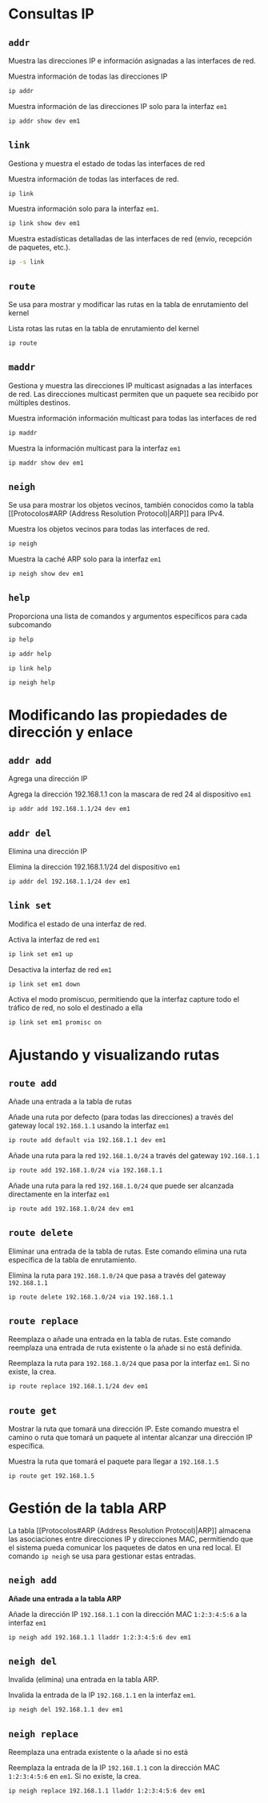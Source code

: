
# Consultas IP

## `addr`
Muestra las direcciones IP e información asignadas a las interfaces de red.

Muestra información de todas las direcciones IP
```bash
ip addr
```

Muestra información de las direcciones IP solo para la interfaz `em1`
```bash
ip addr show dev em1
```

## `link`
Gestiona y muestra el estado de todas las interfaces de red

Muestra información de todas las interfaces de red.
```bash
ip link
```

Muestra información solo para la interfaz `em1`.
```bash
ip link show dev em1
```

Muestra estadísticas detalladas de las interfaces de red (envío, recepción de paquetes, etc.).
```bash
ip -s link
```

## `route`
Se usa para mostrar y modificar las rutas en la tabla de enrutamiento del kernel

Lista rotas las rutas en la tabla de enrutamiento del kernel
```bash
ip route
```

## `maddr`
Gestiona y muestra las direcciones IP multicast asignadas a las interfaces de red. Las direcciones multicast permiten que un paquete sea recibido por múltiples destinos.

Muestra información información multicast para todas las interfaces de red
```bash
ip maddr
```

Muestra la información multicast para la interfaz `em1`
```bash
ip maddr show dev em1
```

## `neigh`
Se usa para mostrar los objetos vecinos, también conocidos como la tabla [[Protocolos#ARP (Address Resolution Protocol)|ARP]] para IPv4.

Muestra los objetos vecinos para todas las interfaces de red.
```bash
ip neigh
```

Muestra la caché ARP solo para la interfaz `em1`
```bash
ip neigh show dev em1
```

## `help`
Proporciona una lista de comandos y argumentos específicos para cada subcomando

```bash
ip help
```

```bash
ip addr help
```

```bash
ip link help
```

```bash
ip neigh help
```


# Modificando las propiedades de dirección y enlace

## `addr add`
Agrega una dirección IP

Agrega la dirección 192.168.1.1 con la mascara de red 24 al dispositivo `em1`
```bash
ip addr add 192.168.1.1/24 dev em1
```

## `addr del`
Elimina una dirección IP

Elimina la dirección 192.168.1.1/24 del dispositivo `em1`
```bash
ip addr del 192.168.1.1/24 dev em1
```

## `link set`
Modifica el estado de una interfaz de red.

Activa la interfaz de red `em1`
```bash
ip link set em1 up
```

Desactiva la interfaz de red `em1`
```bash
ip link set em1 down
```

Activa el modo promiscuo, permitiendo que la interfaz capture todo el tráfico de red, no solo el destinado a ella
```bash
ip link set em1 promisc on
```


# Ajustando y visualizando rutas

## `route add`
Añade una entrada a la tabla de rutas

Añade una ruta por defecto (para todas las direcciones) a través del gateway local `192.168.1.1` usando la interfaz `em1`
```bash
ip route add default via 192.168.1.1 dev em1
```

Añade una ruta para la red `192.168.1.0/24` a través del gateway `192.168.1.1`
```bash
ip route add 192.168.1.0/24 via 192.168.1.1
```

Añade una ruta para la red `192.168.1.0/24` que puede ser alcanzada directamente en la interfaz `em1`
```bash
ip route add 192.168.1.0/24 dev em1
```

## `route delete`
Eliminar una entrada de la tabla de rutas. Este comando elimina una ruta específica de la tabla de enrutamiento.

Elimina la ruta para `192.168.1.0/24` que pasa a  través del gateway `192.168.1.1`
```bash
ip route delete 192.168.1.0/24 via 192.168.1.1
```

## `route replace`
Reemplaza o añade una entrada en la tabla de rutas. Este comando reemplaza una entrada de ruta existente o la añade si no está definida.

Reemplaza la ruta para `192.168.1.0/24` que pasa por la interfaz `em1`. Si no existe, la crea.
```bash
ip route replace 192.168.1.1/24 dev em1
```

## `route get`
Mostrar la ruta que tomará una dirección IP. Este comando muestra el camino o ruta que tomará un paquete al intentar alcanzar una dirección IP específica.

Muestra la ruta que tomará el paquete para llegar a `192.168.1.5`
```bash
ip route get 192.168.1.5
```


# Gestión de la tabla ARP
La tabla [[Protocolos#ARP (Address Resolution Protocol)|ARP]] almacena las asociaciones entre direcciones IP y direcciones MAC, permitiendo que el sistema pueda comunicar los paquetes de datos en una red local. El comando `ip neigh` se usa para gestionar estas entradas.

## `neigh add`
**Añade una entrada a la tabla ARP**

Añade la dirección IP `192.168.1.1` con la dirección MAC `1:2:3:4:5:6` a la interfaz `em1`
```bash
ip neigh add 192.168.1.1 lladdr 1:2:3:4:5:6 dev em1
```

## `neigh del`
Invalida (elimina) una entrada en la tabla ARP. 

Invalida la entrada de la IP `192.168.1.1` en la interfaz `em1`.
```bash
ip neigh del 192.168.1.1 dev em1
```

## `neigh replace`
Reemplaza una entrada existente o la añade si no está

Reemplaza la entrada de la IP `192.168.1.1` con la dirección MAC `1:2:3:4:5:6` en `em1`. Si no existe, la crea.
```bash
ip neigh replace 192.168.1.1 lladdr 1:2:3:4:5:6 dev em1
```

